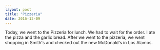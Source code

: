 ```yaml
---
layout: post
title: "Pizzeria"
date: 2016-12-09
---
```


Today, we went to the Pizzeria for lunch. We had to wait for the order. I ate the pizza and the garlic bread. After we went to the pizzeria, we went shopping in Smith's and checked out the new McDonald's in Los Alamos. 
